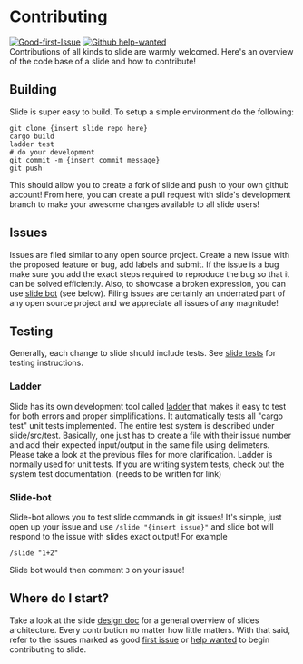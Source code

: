 # Contributing 
[![Good-first-Issue](https://img.shields.io/github/issues/ayazhafiz/slide/good%20first%20issue?style=flat-square)](https://github.com/ayazhafiz/slide/issues?q=is%3Aopen+is%3Aissue+label%3A%22good+first+issue%22) [![Github help-wanted](https://img.shields.io/github/issues/ayazhafiz/slide/help%20wanted?style=flat-square)](https://github.com/ayazhafiz/slide/issues?q=is%3Aissue+is%3Aopen+label%3A%22help+wanted%2)
<br/>
Contributions of all kinds to slide are warmly welcomed. Here's an overview of the code base of a slide and how
to contribute!

## Building
Slide is super easy to build. To setup a simple environment do the following:
```
git clone {insert slide repo here}
cargo build
ladder test
# do your development
git commit -m {insert commit message}
git push 
```

This should allow you to create a fork of slide and push to your own github account! From here, you
can create a pull request with slide's development branch to make your awesome changes available to
all slide users!

## Issues
Issues are filed similar to any open source project. Create a new issue with the proposed
feature or bug, add labels and submit. If the issue is a bug make sure you add the exact steps
required to reproduce the bug so that it can be solved efficiently. Also, to showcase a broken
expression, you can use [slide bot](#slide-bot) (see below). Filing issues are certainly an underrated part of any open source project and we appreciate all issues of any magnitude!

## Testing 
Generally, each change to slide should include tests. See [slide tests](./slide/src/test/README.md) for testing instructions.
### Ladder
Slide has its own development tool called [ladder](slide/src/test) that makes it easy to test for both errors and proper simplifications. It automatically
tests all "cargo test" unit tests implemented. The entire test system is described under slide/src/test. Basically, one just
has to create a file with their issue number and add their expected input/output in the same file using delimeters. Please 
take a look at the previous files for more clarification. Ladder is normally used for unit tests. If
you are writing system tests, check out the system test documentation. (needs to be written for
link)

### Slide-bot
Slide-bot allows you to test slide commands in git issues! It's simple, just open up your issue and
use `/slide "{insert issue}"` and slide bot will respond to the issue with slides exact output!
For example
```
/slide "1+2" 
```
Slide bot would then comment `3` on your issue!

## Where do I start?
Take a look at the slide [design doc](docs/DESIGN.md) for a general overview of slides architecture.
Every contribution no matter how little matters. With that said, refer to the issues marked as good
[first issue](https://github.com/ayazhafiz/slide/issues?q=is%3Aopen+is%3Aissue+label%3A%22good+first+issue%22) or 
[help wanted](https://github.com/ayazhafiz/slide/issues?q=is%3Aissue+is%3Aopen+label%3A%22help+wanted%2)
to begin contributing to slide.
